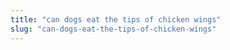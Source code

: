 ```yaml
---
title: "can dogs eat the tips of chicken wings"
slug: "can-dogs-eat-the-tips-of-chicken-wings"
---
```


